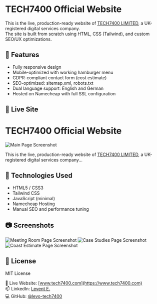 # TECH7400 Official Website

This is the live, production-ready website of [TECH7400 LIMITED](https://www.tech7400.com), a UK-registered digital services company.  
The site is built from scratch using HTML, CSS (Tailwind), and custom SEO/UX optimizations.

## 🚀 Features

- Fully responsive design
- Mobile-optimized with working hamburger menu
- GDPR-compliant contact form (cost estimate)
- SEO-optimized: sitemap.xml, robots.txt
- Dual language support: English and German
- Hosted on Namecheap with full SSL configuration

## 🔗 Live Site

# TECH7400 Official Website

![Main Page Screenshot](./screenshot/main_pagea.png)

This is the live, production-ready website of [TECH7400 LIMITED](https://www.tech7400.com), a UK-registered digital services company...


## 📁 Technologies Used

- HTML5 / CSS3
- Tailwind CSS
- JavaScript (minimal)
- Namecheap Hosting
- Manual SEO and performance tuning

## 📷 Screenshots
![Meeting Room Page Screenshot](./screenshot/meeting-room-live-consultation.png)
![Case Studies Page Screenshot](./screenshot/case-studies_page.png)
![Coast Estimate Page Screenshot](./screenshot/cost_estimate_page.png)



## 📃 License

MIT License

🔗 Live Website: [www.tech7400.com](https://www.tech7400.com)  
📫 LinkedIn: [Levent E.](https://www.linkedin.com/in/levent-erdost-2b0784201)  
💻 GitHub: [@levo-tech7400](https://github.com/levo-tech7400)

